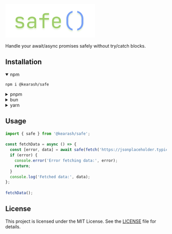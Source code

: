 ![safe() banner](./safe.png)

Handle your await/async promises safely without try/catch blocks.

## Installation
<details open>
  <summary>npm</summary>

  ```bash
  npm i @kearash/safe
  ```
</details>

<details>
  <summary>pnpm</summary>

  ```bash
  pnpm add @kearash/safe
  ```
</details>

<details>
  <summary>bun</summary>

  ```bash
  bun i @kearash/safe
  ```
</details>

<details>
  <summary>yarn</summary>

  ```bash
  yarn add @kearash/safe
  ```
</details>

## Usage

```ts
import { safe } from '@kearash/safe';

const fetchData = async () => {
  const [error, data] = await safe(fetch('https://jsonplaceholder.typicode.com/'));
  if (error) {
    console.error('Error fetching data:', error);
    return;
  }
  console.log('Fetched data:', data);
};

fetchData();
```

## License

This project is licensed under the MIT License. See the [LICENSE](./LICENSE) file for details.
